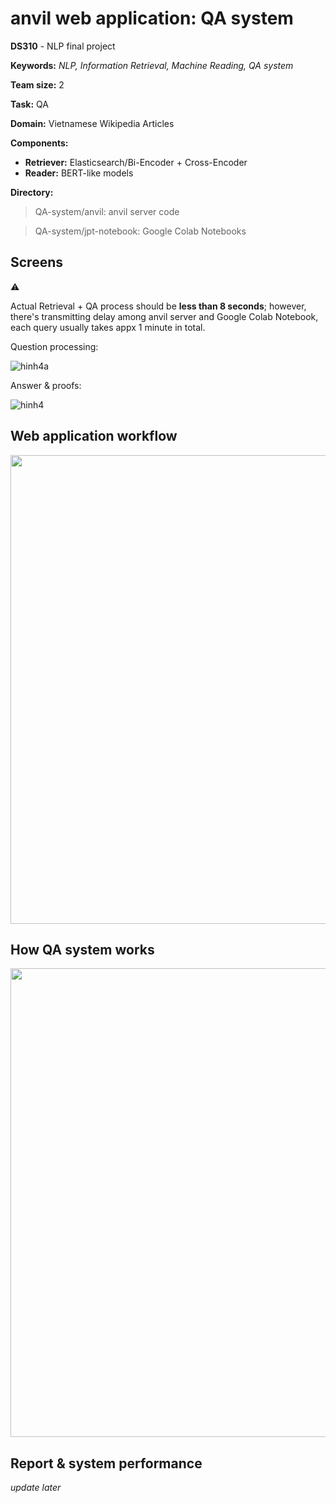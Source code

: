 # anvil web application: QA system

**DS310** - NLP final project

**Keywords:** *NLP, Information Retrieval, Machine Reading, QA system*

**Team size:** 2

**Task:** QA

**Domain:** Vietnamese Wikipedia Articles

**Components:**

 * **Retriever:** Elasticsearch/Bi-Encoder + Cross-Encoder
 * **Reader:** BERT-like models
 
**Directory:**

> QA-system/anvil: anvil server code

> QA-system/jpt-notebook: Google Colab Notebooks    
## Screens
:warning:

Actual Retrieval + QA process should be **less than 8 seconds**; however, there's transmitting delay among anvil server and Google Colab Notebook, each query usually takes appx 1 minute in total.


Question processing:

![hinh4a](https://user-images.githubusercontent.com/67597758/209294155-8842f929-ffec-4f1d-814b-cfac3f0462e2.png)


Answer & proofs:

![hinh4](https://user-images.githubusercontent.com/67597758/209294164-ac6ecc19-06e8-4034-871b-5250aa229e8a.png)


## Web application workflow
<!-- ![hinh5](https://user-images.githubusercontent.com/67597758/209297876-37cda9af-c3eb-4f91-a0fb-c3c39d1ef722.png) -->

[<img src="https://user-images.githubusercontent.com/67597758/209297876-37cda9af-c3eb-4f91-a0fb-c3c39d1ef722.png"
      width="750"/>](https://user-images.githubusercontent.com/67597758/209297876-37cda9af-c3eb-4f91-a0fb-c3c39d1ef722.png)

## How QA system works

<!-- ![Picture2](https://user-images.githubusercontent.com/67597758/209298448-0783dbb7-c614-4258-9ad3-34ec82e98e22.png
) -->

[<img src="https://user-images.githubusercontent.com/67597758/209298448-0783dbb7-c614-4258-9ad3-34ec82e98e22.png" width="750"/>](https://user-images.githubusercontent.com/67597758/209298448-0783dbb7-c614-4258-9ad3-34ec82e98e22.png)

## Report & system performance
*update later*
